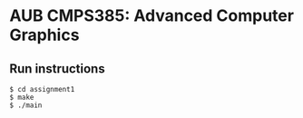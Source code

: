 # AUB CMPS385: Advanced Computer Graphics
## Run instructions
    $ cd assignment1
    $ make
    $ ./main
